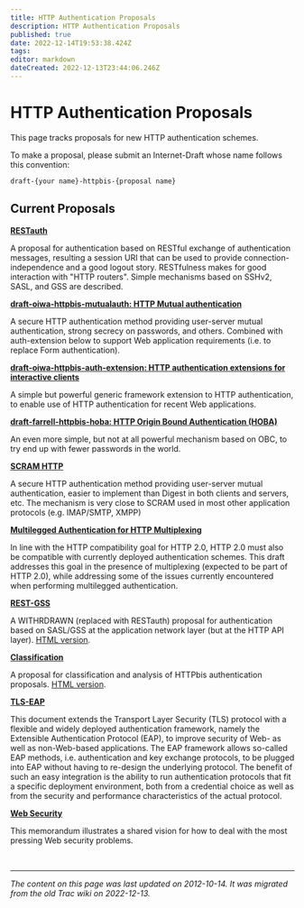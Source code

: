 ```yaml
---
title: HTTP Authentication Proposals
description: HTTP Authentication Proposals
published: true
date: 2022-12-14T19:53:38.424Z
tags: 
editor: markdown
dateCreated: 2022-12-13T23:44:06.246Z
---
```


# HTTP Authentication Proposals

This page tracks proposals for new HTTP authentication schemes.

To make a proposal, please submit an Internet-Draft whose name follows this convention:

    draft-{your name}-httpbis-{proposal name}

## Current Proposals

**[RESTauth](http://tools.ietf.org/html/draft-williams-http-rest-auth)**

A proposal for authentication based on RESTful exchange of authentication messages, resulting a session URI that can be used to provide connection-independence and a good logout story. RESTfulness makes for good interaction with "HTTP routers". Simple mechanisms based on SSHv2, SASL, and GSS are described.

**[draft-oiwa-httpbis-mutualauth: HTTP Mutual authentication](/group/httpbis/HttpAuthProposals/MutualAuth)**

A secure HTTP authentication method providing user-server mutual authentication, strong secrecy on passwords, and others. Combined with auth-extension below to support Web application requirements (i.e. to replace Form authentication).

**[draft-oiwa-httpbis-auth-extension: HTTP authentication extensions for interactive clients](/group/httpbis/HttpAuthProposals/AuthExtension)**

A simple but powerful generic framework extension to HTTP authentication, to enable use of HTTP authentication for recent Web applications.

**[draft-farrell-httpbis-hoba: HTTP Origin Bound Authentication (HOBA)](http://tools.ietf.org/html/draft-farrell-httpbis-hoba)**

An even more simple, but not at all powerful mechanism based on OBC, to try end up with fewer passwords in the world.

**[SCRAM HTTP](http://tools.ietf.org/html/draft-melnikov-httpbis-scram-auth)**

A secure HTTP authentication method providing user-server mutual authentication, easier to implement than Digest in both clients and servers, etc. The mechanism is very close to SCRAM used in most other application protocols (e.g. IMAP/SMTP, XMPP)

**[Multilegged Authentication for HTTP Multiplexing](http://tools.ietf.org/html/draft-montenegro-httpbis-multilegged-auth)**

In line with the HTTP compatibility goal for HTTP 2.0, HTTP 2.0 must also be compatible with currently deployed authentication schemes. This draft addresses this goal in the presence of multiplexing (expected to be part of HTTP 2.0), while addressing some of the issues currently encountered when performing multilegged authentication.

**[REST-GSS](http://tools.ietf.org/id/draft-williams-rest-gss-01.txt)**

A WITHRDRAWN (replaced with RESTauth) proposal for authentication based on SASL/GSS at the application network layer (but at the HTTP API layer). [HTML version](http://tools.ietf.org/html/draft-williams-rest-gss-01).

**[Classification](http://tools.ietf.org/id/draft-williams-httpbis-auth-classification-01.txt)**

A proposal for classification and analysis of HTTPbis authentication proposals. [HTML version](http://tools.ietf.org/html/draft-williams-httpbis-auth-classification-01).

**[TLS-EAP](http://tools.ietf.org/html/draft-nir-tls-eap-13)**

This document extends the Transport Layer Security (TLS) protocol with a flexible and widely deployed authentication framework, namely the Extensible Authentication Protocol (EAP), to improve security of Web- as well as non-Web-based applications. The EAP framework allows so-called EAP methods, i.e. authentication and key exchange protocols, to be plugged into EAP without having to re-design the underlying protocol. The benefit of such an easy integration is the ability to run authentication protocols that fit a specific deployment environment, both from a credential choice as well as from the security and performance characteristics of the actual protocol.

**[Web Security](http://tools.ietf.org/html/draft-tschofenig-secure-the-web)**

This memorandum illustrates a shared vision for how to deal with the most pressing Web security problems.


&nbsp;
&nbsp;
&nbsp;
&nbsp;

---
*The content on this page was last updated on 2012-10-14. It was migrated from the old Trac wiki on 2022-12-13.*